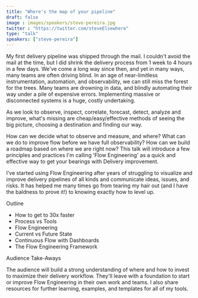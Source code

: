 ```yaml
---
title: "Where's the map of your pipeline"
draft: false
image : images/speakers/steve-pereira.jpg
twitter : "https://twitter.com/steveElsewhere"
type: "talk"
speakers: ["steve-pereira"]
---
```


My first delivery pipeline was shipped through the mail. I couldn't avoid the mail at the time, but I did shrink the delivery process from 1 week to 4 hours in a few days. We've come a long way since then, and yet in many ways, many teams are often driving blind. In an age of near-limitless instrumentation, automation, and observability, we can still miss the forest for the trees. Many teams are drowning in data, and blindly automating their way under a pile of expensive errors. Implementing massive or disconnected systems is a huge, costly undertaking.

As we look to observe, inspect, correlate, forecast, detect, analyze and improve, what's missing are cheap/easy/effective methods of seeing the big picture, choosing a destination and finding our way.

How can we decide what to observe and measure, and where? What can we do to improve flow before we have full observability? How can we build a roadmap based on where we are right now? This talk will introduce a few principles and practices I'm calling 'Flow Engineering' as a quick and effective way to get your bearings with Delivery improvement.

I’ve started using Flow Engineering after years of struggling to visualize and improve delivery pipelines of all kinds and communicate ideas, issues, and risks. It has helped me many times go from tearing my hair out (and I have the baldness to prove it!) to knowing exactly how to level up.

Outline

- How to get to 30x faster
- Process vs Tools
- Flow Engineering
- Current vs Future State
- Continuous Flow with Dashboards
- The Flow Engineering Framework

Audience Take-Aways

The audience will build a strong understanding of where and how to invest to maximize their delivery workflow. They'll leave with a foundation to start or improve Flow Engineering in their own work and teams. I also share resources for further learning, examples, and templates for all of my tools.
